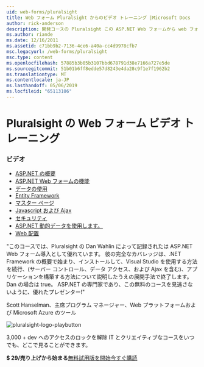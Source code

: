 ```yaml
---
uid: web-forms/pluralsight
title: Web フォーム Pluralsight からのビデオ トレーニング |Microsoft Docs
author: rick-anderson
description: 開発コースの Pluralsight この ASP.NET Web フォームから web フォーム ビデオ トレーニングでは、.NET 開発用として知っておくべきいくつかの主要テクノロジを導入.
ms.author: riande
ms.date: 12/16/2011
ms.assetid: c71bb9b2-7136-4ce6-a40a-cc4d9978cfb7
msc.legacyurl: /web-forms/pluralsight
msc.type: content
ms.openlocfilehash: 57885b3b05b3107bbd678791d38e7166a727e5de
ms.sourcegitcommit: 51b01b6ff8edde57d8243e4da28c9f1e7f1962b2
ms.translationtype: MT
ms.contentlocale: ja-JP
ms.lasthandoff: 05/06/2019
ms.locfileid: "65113106"
---
```

# <a name="web-forms-video-training-from-pluralsight"></a>Pluralsight の Web フォーム ビデオ トレーニング

### <a name="videos"></a>ビデオ

- [ASP.NET の概要](https://pluralsight.com/training/Player?author=dan-wahlin&name=webforms-01&mode=live&clip=0&course=aspdotnet-webforms4-intro)
- [ASP.NET Web フォームの機能](https://pluralsight.com/training/Player?author=dan-wahlin&name=webforms-02&mode=live&clip=0&course=aspdotnet-webforms4-intro)
- [データの使用](https://pluralsight.com/training/Player?author=dan-wahlin&name=webforms-03&mode=live&clip=0&course=aspdotnet-webforms4-intro)
- [Entity Framework](https://pluralsight.com/training/Player?author=dan-wahlin&name=webforms-04&mode=live&clip=0&course=aspdotnet-webforms4-intro)
- [マスター ページ](https://pluralsight.com/training/Player?author=dan-wahlin&name=webforms-05&mode=live&clip=0&course=aspdotnet-webforms4-intro)
- [Javascript および Ajax](https://pluralsight.com/training/Player?author=dan-wahlin&name=webforms-06&mode=live&clip=0&course=aspdotnet-webforms4-intro)
- [セキュリティ](https://pluralsight.com/training/Player?author=dan-wahlin&name=webforms-07&mode=live&clip=0&course=aspdotnet-webforms4-intro)
- [ASP.NET 動的データを使用します。](https://pluralsight.com/training/Player?author=dan-wahlin&name=webforms-08&mode=live&clip=0&course=aspdotnet-webforms4-intro)
- [Web 配置](https://pluralsight.com/training/Player?author=fritz-onion&name=webforms-09&mode=live&clip=0&course=aspdotnet-webforms4-intro)

"このコースでは、Pluralsight の Dan Wahlin によって記録されたは ASP.NET Web フォーム導入として優れています。 彼の完全なカバレッジは、.NET Framework の概要で始まり、インストールして、Visual Studio を使用する方法を続行、(サーバー コントロール、データ アクセス、および Ajax を含む)、アプリケーションを構築する方法について説明したうえの展開手法で終了します。 Dan の場合は true。 ASP.NET の専門家であり、この無料のコースを見逃さないように、優れたプレゼンター!"

Scott Hanselman、主席プログラム マネージャー、Web プラットフォームおよび Microsoft Azure のツール

![pluralsight-logo-playbutton](pluralsight/_static/image1.png)

3,000 + dev へのアクセスのロックを解除 IT とクリエイティブなコースをいつでも、どこで見ることができます。

**$ 29/売り上げから始まる**[無料試用版を開始](https://pluralsight.com/microsoft/olt/subscribe/SubscriptionRedirector.aspx?freetrial=true&amp;utm_source=microsoft&amp;utm_medium=sponsored-page&amp;utm_content=webmatrix&amp;utm_campaign=microsoft-sponsored-course)[今すぐ購読](https://pluralsight.com/microsoft/OLT/subscriptions.aspx?utm_source=microsoft&amp;utm_medium=sponsored-page&amp;utm_content=webmatrix&amp;utm_campaign=microsoft-sponsored-course)
